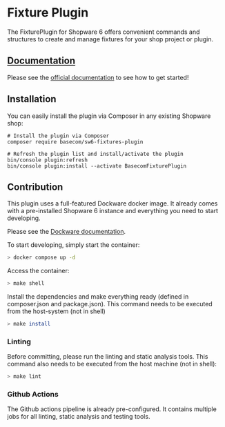 # Fixture Plugin

The FixturePlugin for Shopware 6 offers convenient commands and structures to create and manage fixtures for your shop project or plugin.

## [Documentation](https://basecom.github.io/FixturesPlugin/getting-started.html)

Please see the [official documentation](https://basecom.github.io/FixturesPlugin/getting-started.html) to see how to get started!

## Installation

You can easily install the plugin via Composer in any existing Shopware shop:

```shell
# Install the plugin via Composer
composer require basecom/sw6-fixtures-plugin

# Refresh the plugin list and install/activate the plugin
bin/console plugin:refresh
bin/console plugin:install --activate BasecomFixturePlugin
```

## Contribution
This plugin uses a full-featured Dockware docker image. It already comes with a pre-installed Shopware 6 instance and everything you need to start developing.

Please see the [Dockware documentation](https://dockware.io/docs).

To start developing, simply start the container:
```bash
> docker compose up -d
```

Access the container:
```bash
> make shell
```

Install the dependencies and make everything ready (defined in composer.json and package.json). This command needs to be
executed from the host-system (not in shell)
```bash
> make install
```

### Linting
Before committing, please run the linting and static analysis tools. This command also needs to be executed from the
host machine (not in shell):
```bash
> make lint
```


### Github Actions
The Github actions pipeline is already pre-configured. It contains multiple jobs for all linting, static analysis and testing tools.
